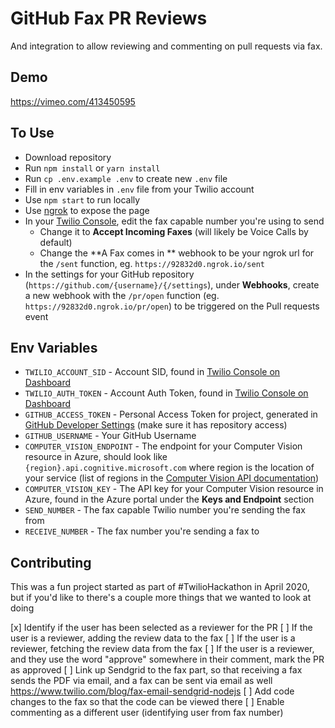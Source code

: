 # GitHub Fax PR Reviews
And integration to allow reviewing and commenting on pull requests via fax.

## Demo
<https://vimeo.com/413450595>

## To Use
- Download repository
- Run `npm install` or `yarn install`
- Run `cp .env.example .env` to create new `.env` file
- Fill in env variables in `.env` file from your Twilio account
- Use `npm start` to run locally
- Use [ngrok](https://ngrok.com) to expose the page
- In your [Twilio Console](https://www.twilio.com/console/phone-numbers), edit the fax capable number you're using to send
  - Change it to **Accept Incoming Faxes** (will likely be Voice Calls by default)
  - Change the **A Fax comes in ** webhook to be your ngrok url for the `/sent` function, eg. `https://92832d0.ngrok.io/sent`
- In the settings for your GitHub repository (`https://github.com/{username}/{/settings`), under **Webhooks**, create a new webhook with the `/pr/open` function (eg. `https://92832d0.ngrok.io/pr/open`) to be triggered on the Pull requests event


## Env Variables
- `TWILIO_ACCOUNT_SID` - Account SID, found in [Twilio Console on Dashboard](https://www.twilio.com/console)
- `TWILIO_AUTH_TOKEN` - Account Auth Token, found in [Twilio Console on Dashboard](https://www.twilio.com/console)
- `GITHUB_ACCESS_TOKEN` - Personal Access Token for project, generated in [GitHub Developer Settings](https://github.com/settings/tokens) (make sure it has repository access)
- `GITHUB_USERNAME` - Your GitHub Username
- `COMPUTER_VISION_ENDPOINT` - The endpoint for your Computer Vision resource in Azure, should look like `{region}.api.cognitive.microsoft.com` where region is the location of your service (list of regions in the [Computer Vision API documentation](https://westus.dev.cognitive.microsoft.com/docs/services/5cd27ec07268f6c679a3e641/operations/2afb498089f74080d7e196fc))
- `COMPUTER_VISION_KEY` - The API key for your Computer Vision resource in Azure, found in the Azure portal under the **Keys and Endpoint** section
- `SEND_NUMBER` - The fax capable Twilio number you're sending the fax from
- `RECEIVE_NUMBER` - The fax number you're sending a fax to

## Contributing
This was a fun project started as part of #TwilioHackathon in April 2020, but if you'd like to there's a couple more things that we wanted to look at doing

[x] Identify if the user has been selected as a reviewer for the PR
[ ] If the user is a reviewer, adding the review data to the fax
[ ] If the user is a reviewer, fetching the review data from the fax
[ ] If the user is a reviewer, and they use the word "approve" somewhere in their comment, mark the PR as approved
[ ] Link up Sendgrid to the fax part, so that receiving a fax sends the PDF via email, and a fax can be sent via email as well <https://www.twilio.com/blog/fax-email-sendgrid-nodejs>
[ ] Add code changes to the fax so that the code can be viewed there
[ ] Enable commenting as a different user (identifying user from fax number)